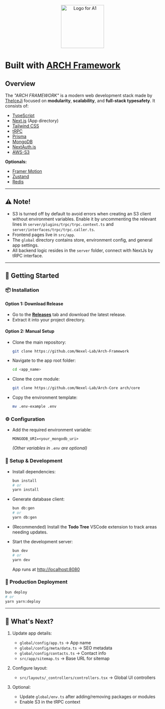 <p align="center">
  <picture>
    <source media="(prefers-color-scheme: dark)" srcset="https://arch.nexellab.com/icon.svg">
    <img width="140" alt="Logo for A1" src="https://arch.nexellab.com/icon.svg">
  </picture>
</p>

# Built with [ARCH Framework](https://arch.nexellab.com)

## Overview

The _"ARCH FRAMEWORK"_ is a modern web development stack made by [TheIceJi](https://theiceji.com) focused on **modularity**, **scalability**, and **full-stack typesafety**. It consists of:

- [TypeScript](https://typescriptlang.org)
- [Next.js](https://nextjs.org) (App directory)
- [Tailwind CSS](https://tailwindcss.com)
- [tRPC](https://trpc.io)
- [Prisma](https://prisma.io)
- [MongoDB](https://www.mongodb.com/)
- [NextAuth.js](https://next-auth.js.org)
- [AWS-S3](https://aws.amazon.com/s3/)

**Optionals:**
- [Framer Motion](https://www.framer.com/motion/)
- [Zustand](https://zustand-demo.pmnd.rs/)
- [Redis](https://redis.io/)

---

## ⚠️ Note!

- S3 is turned off by default to avoid errors when creating an S3 client without environment variables. Enable it by uncommenting the relevant lines in `server/plugins/trpc/trpc.context.ts` and `server/interfaces/trpc/trpc.caller.ts`.
- Frontend pages live in `src/app`.
- The `global` directory contains store, environment config, and general app settings.
- All backend logic resides in the `server` folder, connect with NextJs by tRPC interface.

---

## 📅 Getting Started

### 📦 Installation

#### Option 1: Download Release
- Go to the **[Releases](#)** tab and download the latest release.
- Extract it into your project directory.

#### Option 2: Manual Setup
- Clone the main repository:
  ```bash
  git clone https://github.com/Nexel-Lab/Arch-Framework
  ```
- Navigate to the app root folder:
  ```bash
  cd <app_name>
  ```
- Clone the core module:
  ```bash
  git clone https://github.com/Nexel-Lab/Arch-Core arch/core
  ```
- Copy the environment template:
  ```bash
  mv .env-example .env
  ```

### ⚙️ Configuration

- Add the required environment variable:
  ```env
  MONGODB_URI=<your_mongodb_uri>
  ```
  *(Other variables in `.env` are optional)*

### 🚀 Setup & Development

- Install dependencies:
  ```bash
  bun install
  # or
  yarn install
  ```

- Generate database client:
  ```bash
  bun db:gen
  # or
  yarn db:gen
  ```

- (Recommended) Install the **Todo Tree** VSCode extension to track areas needing updates.

- Start the development server:
  ```bash
  bun dev
  # or
  yarn dev
  ```
  App runs at [http://localhost:8080](http://localhost:8080)

### 📆 Production Deployment

```bash
bun deploy
# or
yarn yarn:deploy
```

---

## 🔄 What's Next?

1. Update app details:
   - `global/config/app.ts` → App name
   - `global/config/meta/data.ts` → SEO metadata
   - `global/config/contacts.ts` → Contact info
   - `src/app/sitemap.ts` → Base URL for sitemap

2. Configure layout:
   - `src/layouts/_controllers/controllers.tsx` → Global UI controllers

3. Optional:
   - Update `global/env.ts` after adding/removing packages or modules
   - Enable S3 in the tRPC context

